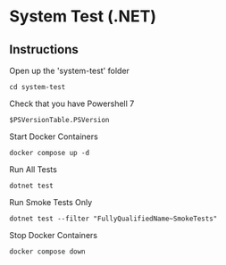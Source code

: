 # System Test (.NET)

## Instructions

Open up the 'system-test' folder

```shell
cd system-test
```

Check that you have Powershell 7

```shell
$PSVersionTable.PSVersion
```

Start Docker Containers

```shell
docker compose up -d
```

Run All Tests

```shell
dotnet test
```

Run Smoke Tests Only

```shell
dotnet test --filter "FullyQualifiedName~SmokeTests"
```

Stop Docker Containers

```shell
docker compose down
```
